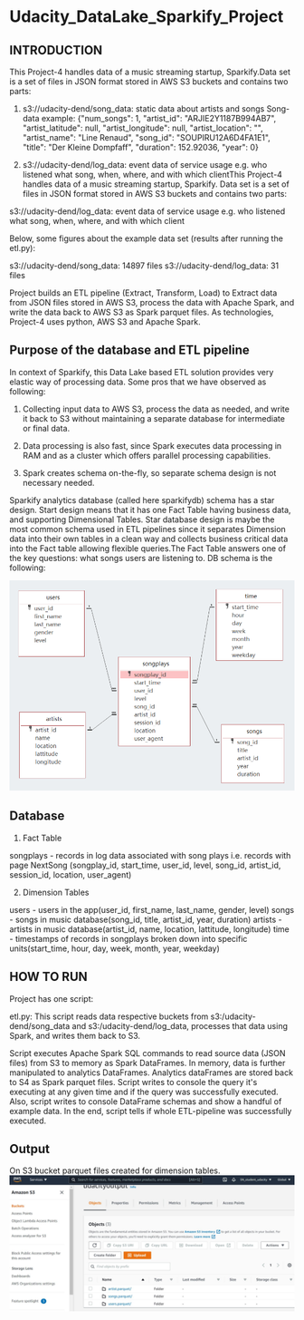 # Udacity_DataLake_Sparkify_Project

## INTRODUCTION

This  Project-4 handles data of a music streaming startup, Sparkify.Data set is a set of files in JSON format stored in AWS S3 buckets and contains two parts:

1) s3://udacity-dend/song_data: static data about artists and songs Song-data example: {"num_songs": 1, "artist_id": "ARJIE2Y1187B994AB7", "artist_latitude": null, "artist_longitude": null, "artist_location": "", "artist_name": "Line Renaud", "song_id": "SOUPIRU12A6D4FA1E1", "title": "Der Kleine Dompfaff", "duration": 152.92036, "year": 0}

2) s3://udacity-dend/log_data: event data of service usage e.g. who listened what song, when, where, and with which clientThis Project-4 handles data of a music streaming startup, Sparkify. Data set is a set of files in JSON format stored in AWS S3 buckets and contains two parts:

s3://udacity-dend/log_data: event data of service usage e.g. who listened what song, when, where, and with which client

Below, some figures about the example data set (results after running the etl.py):

  s3://udacity-dend/song_data: 14897 files
  s3://udacity-dend/log_data: 31 files

  Project builds an ETL pipeline (Extract, Transform, Load) to Extract data from JSON files stored in AWS S3, process the data with Apache Spark, and write the data back to     AWS S3 as Spark parquet files. As technologies, Project-4 uses python, AWS S3 and Apache Spark.


## Purpose of the database and ETL pipeline

 In context of Sparkify, this Data Lake based ETL solution provides very elastic way of processing data. Some pros that we have observed as following:

1) Collecting input data to AWS S3, process the data as needed, and write it back to S3 without maintaining a separate database for intermediate or final data.

2) Data processing is also fast, since Spark executes data processing in RAM and as a cluster which offers parallel processing capabilities.

3) Spark creates schema on-the-fly, so separate schema design is not necessary needed.
	
 Sparkify analytics database (called here sparkifydb) schema has a star design. Start design means that it has one Fact Table having business data, and supporting Dimensional   Tables. Star database design is maybe the most common schema used in ETL pipelines since it separates Dimension data into their own tables in a clean way and collects         business critical data into the Fact table allowing flexible queries.The Fact Table answers one of the key questions: what songs users are listening to. DB schema is the     following:

![alt text](https://github.com/Snaz786/Udacity_DataLake_Sparkify_Project/blob/master/Images/ER_Design.png)

## Database

1) Fact Table

 songplays - records in log data associated with song plays i.e. records with page NextSong
 (songplay_id, start_time, user_id, level, song_id, artist_id, session_id, location, user_agent)

2) Dimension Tables

 users - users in the app(user_id, first_name, last_name, gender, level)
 songs - songs in music database(song_id, title, artist_id, year, duration)
 artists - artists in music database(artist_id, name, location, lattitude, longitude)
 time - timestamps of records in songplays broken down into specific units(start_time, hour, day, week, month, year, weekday)


## HOW TO RUN

Project has one script:

 etl.py: This script reads data respective buckets from s3:/udacity-dend/song_data and s3:/udacity-dend/log_data, processes that data using Spark, and writes them back to S3.


 Script executes Apache Spark SQL commands to read source data (JSON files) from S3 to memory as Spark DataFrames.
 In memory, data is further manipulated to analytics DataFrames.
 Analytics dataFrames are stored back to S4 as Spark parquet files.
 Script writes to console the query it's executing at any given time and if the query was successfully executed.
 Also, script writes to console DataFrame schemas and show a handful of example data.
 In the end, script tells if whole ETL-pipeline was successfully executed.

## Output

  On S3 bucket parquet files created for dimension tables.
![alt text](https://github.com/Snaz786/Udacity_DataLake_Sparkify_Project/blob/master/Images/DataLake_S3_AWS_Parquet.JPG)





